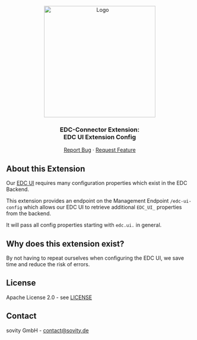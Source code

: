 <!-- PROJECT LOGO -->
<br />
<div align="center">
  <a href="https://github.com/sovity/edc-extensions">
    <img src="https://raw.githubusercontent.com/sovity/edc-ui/main/src/assets/images/sovity_logo.svg" alt="Logo" width="300">
  </a>

<h3 align="center">EDC-Connector Extension:<br />EDC UI Extension Config</h3>

  <p align="center">
    <a href="https://github.com/sovity/edc-extensions/issues/new?template=bug_report.md">Report Bug</a>
    ·
    <a href="https://github.com/sovity/edc-extensions/issues/new?template=feature_request.md">Request Feature</a>
  </p>
</div>

## About this Extension

Our [EDC UI](https://github.com/sovity/edc-ui/) requires many configuration properties which exist in the EDC Backend.

This extension provides an endpoint on the Management Endpoint `/edc-ui-config` which allows our EDC UI to retrieve
additional `EDC_UI_` properties from the backend.

It will pass all config properties starting with `edc.ui.` in general.

## Why does this extension exist?

By not having to repeat ourselves when configuring the EDC UI, we save time and reduce the risk of errors.

## License

Apache License 2.0 - see [LICENSE](../../../LICENSE)

## Contact

sovity GmbH - contact@sovity.de

